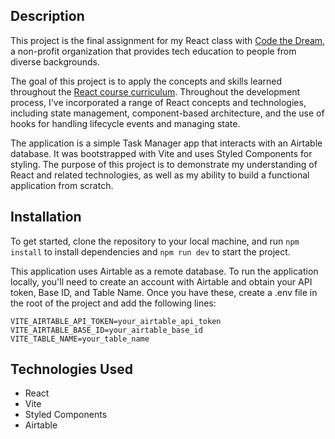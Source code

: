 ## Description

This project is the final assignment for my React class with [Code the Dream](https://codethedream.org/about/), a non-profit organization that provides tech education to people from diverse backgrounds.

The goal of this project is to apply the concepts and skills learned throughout the [React course curriculum](https://learn.codethedream.org/flamingo-react/). Throughout the development process, I've incorporated a range of React concepts and technologies, including state management, component-based architecture, and the use of hooks for handling lifecycle events and managing state.

The application is a simple Task Manager app that interacts with an Airtable database. It was bootstrapped with Vite and uses Styled Components for styling. The purpose of this project is to demonstrate my understanding of React and related technologies, as well as my ability to build a functional application from scratch.

## Installation

To get started, clone the repository to your local machine, and run `npm install` to install dependencies and `npm run dev` to start the project.

This application uses Airtable as a remote database. To run the application locally, you'll need to create an account with Airtable and obtain your API token, Base ID, and Table Name. Once you have these, create a .env file in the root of the project and add the following lines:
```
VITE_AIRTABLE_API_TOKEN=your_airtable_api_token
VITE_AIRTABLE_BASE_ID=your_airtable_base_id
VITE_TABLE_NAME=your_table_name
```

## Technologies Used

- React
- Vite
- Styled Components
- Airtable
